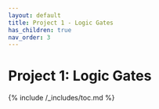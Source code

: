 ```yaml
---
layout: default
title: Project 1 - Logic Gates
has_children: true
nav_order: 3
---
```


# Project 1: Logic Gates
{% include /_includes/toc.md %}